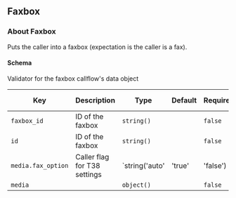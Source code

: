 ## Faxbox

### About Faxbox

Puts the caller into a faxbox (expectation is the caller is a fax).

#### Schema

Validator for the faxbox callflow's data object



Key | Description | Type | Default | Required | Support Level
--- | ----------- | ---- | ------- | -------- | -------------
`faxbox_id` | ID of the faxbox | `string()` |   | `false` |  
`id` | ID of the faxbox | `string()` |   | `false` |  
`media.fax_option` | Caller flag for T38 settings | `string('auto' | 'true' | 'false') | boolean()` |   | `false` |  
`media` |   | `object()` |   | `false` |  



